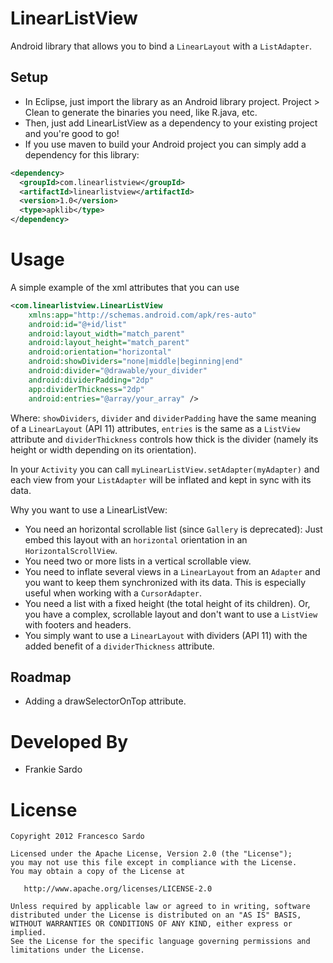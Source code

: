 LinearListView
=================

Android library that allows you to bind a `LinearLayout` with a `ListAdapter`.


Setup
-----
* In Eclipse, just import the library as an Android library project. Project > Clean to generate the binaries 
you need, like R.java, etc.
* Then, just add LinearListView as a dependency to your existing project and you're good to go!
* If you use maven to build your Android project you can simply add a dependency for this library:

```xml
<dependency>
  <groupId>com.linearlistview</groupId>
  <artifactId>linearlistview</artifactId>
  <version>1.0</version>
  <type>apklib</type>
</dependency>
```

Usage
=====

A simple example of the xml attributes that you can use

```xml
<com.linearlistview.LinearListView
    xmlns:app="http://schemas.android.com/apk/res-auto"
    android:id="@+id/list"
    android:layout_width="match_parent"
    android:layout_height="match_parent"
    android:orientation="horizontal"
    android:showDividers="none|middle|beginning|end"
    android:divider="@drawable/your_divider"
    android:dividerPadding="2dp"
    app:dividerThickness="2dp"
    android:entries="@array/your_array" />
```

Where: `showDividers`, `divider` and `dividerPadding` have the same meaning of a `LinearLayout` (API 11) attributes, `entries` is the same as a `ListView` attribute and `dividerThickness` controls how thick is the divider (namely its height or width depending on its orientation).

In your `Activity` you can call `myLinearListView.setAdapter(myAdapter)` and each view from your `ListAdapter` will be inflated and kept in sync with its data.


Why you want to use a LinearListVew:

* You need an horizontal scrollable list (since `Gallery` is deprecated): Just embed this layout with an `horizontal` orientation in an `HorizontalScrollView`.
* You need two or more lists in a vertical scrollable view.
* You need to inflate several views in a `LinearLayout` from an `Adapter` and you want to keep them synchronized with its data. This is especially useful when working with a `CursorAdapter`.
* You need a list with a fixed height (the total height of its children). Or, you have a complex, scrollable layout and don't want to use a `ListView` with footers and headers.
* You simply want to use a `LinearLayout` with dividers (API 11) with the added benefit of a `dividerThickness` attribute.


Roadmap
-------------------------

* Adding a drawSelectorOnTop attribute.

Developed By
============

* Frankie Sardo


License
=======

    Copyright 2012 Francesco Sardo

    Licensed under the Apache License, Version 2.0 (the "License");
    you may not use this file except in compliance with the License.
    You may obtain a copy of the License at

       http://www.apache.org/licenses/LICENSE-2.0

    Unless required by applicable law or agreed to in writing, software
    distributed under the License is distributed on an "AS IS" BASIS,
    WITHOUT WARRANTIES OR CONDITIONS OF ANY KIND, either express or implied.
    See the License for the specific language governing permissions and
    limitations under the License.
    
